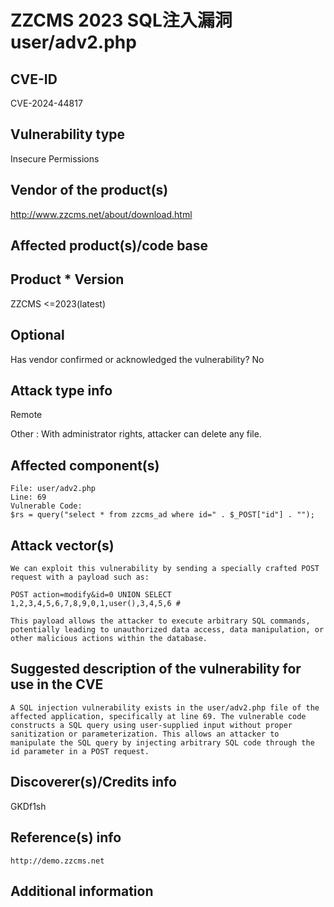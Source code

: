 # ZZCMS 2023 SQL注入漏洞user/adv2.php

## CVE-ID

CVE-2024-44817

## Vulnerability type 

Insecure Permissions 

## Vendor of the product(s) 

http://www.zzcms.net/about/download.html

## Affected product(s)/code base 

## Product	* Version	

ZZCMS
<=2023(latest)



## Optional

Has vendor confirmed or acknowledged the vulnerability? No

## Attack type info 

Remote

Other : With administrator rights, attacker can delete any file.

## Affected component(s)

```
File: user/adv2.php
Line: 69
Vulnerable Code:
$rs = query("select * from zzcms_ad where id=" . $_POST["id"] . "");
```



## Attack vector(s)

```
We can exploit this vulnerability by sending a specially crafted POST request with a payload such as:

POST action=modify&id=0 UNION SELECT 1,2,3,4,5,6,7,8,9,0,1,user(),3,4,5,6 #

This payload allows the attacker to execute arbitrary SQL commands, potentially leading to unauthorized data access, data manipulation, or other malicious actions within the database.
```



## Suggested description of the vulnerability for use in the CVE 

```
A SQL injection vulnerability exists in the user/adv2.php file of the affected application, specifically at line 69. The vulnerable code constructs a SQL query using user-supplied input without proper sanitization or parameterization. This allows an attacker to manipulate the SQL query by injecting arbitrary SQL code through the id parameter in a POST request.
```



## Discoverer(s)/Credits info

GKDf1sh



## Reference(s) info

```
http://demo.zzcms.net
```



## Additional information

```PHP

```

